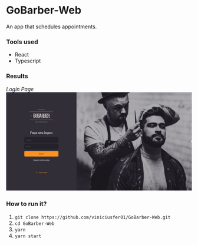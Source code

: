 # GoBarber-Web
An app that schedules appointments.

### Tools used

- React
- Typescript

### Results

_Login Page_ ![GoBarber Home Page](src/assets/home-page.png)

### How to run it?

1. `git clone https://github.com/viniciusfer01/GoBarber-Web.git`
2. `cd GoBarber-Web`
3. `yarn`
4. `yarn start`




